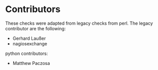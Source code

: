 Contributors
============

These checks were adapted from legacy checks from perl. The legacy contributor are the following:
* Gerhard Laußer
* nagiosexchange

python contributors:
* Matthew Paczosa
